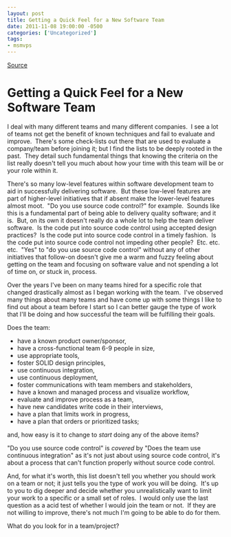```yaml
---
layout: post
title: Getting a Quick Feel for a New Software Team
date: 2011-11-08 19:00:00 -0500
categories: ['Uncategorized']
tags:
- msmvps
---
```

[Source](http://blogs.msmvps.com/peterritchie/2011/11/09/getting-a-quick-feel-for-a-new-software-team/ "Permalink to Getting a Quick Feel for a New Software Team")

# Getting a Quick Feel for a New Software Team

I deal with many different teams and many different companies.  I see a lot of teams not get the benefit of known techniques and fail to evaluate and improve.  There's some check-lists out there that are used to evaluate a company/team before joining it; but I find the lists to be deeply rooted in the past.  They detail such fundamental things that knowing the criteria on the list really doesn't tell you much about how your time with this team will be or your role within it.

There's so many low-level features within software development team to aid in successfully delivering software.  But these low-level features are part of higher-level initiatives that if absent make the lower-level features almost moot.  "Do you use source code control?" for example.  Sounds like this is a fundamental part of being able to delivery quality software; and it is.  But, on its own it doesn't really do a whole lot to help the team deliver software.  Is the code put into source code control using accepted design practices?  Is the code put into source code control in a timely fashion.  Is the code put into source code control not impeding other people?  Etc. etc. etc.  "Yes" to "do you use source code control" without any of other initiatives that follow-on doesn't give me a warm and fuzzy feeling about getting on the team and focusing on software value and not spending a lot of time on, or stuck in, process. 

Over the years I've been on many teams hired for a specific role that changed drastically almost as I began working with the team.  I've observed many things about many teams and have come up with some things I like to find out about a team before I start so I can better gauge the type of work that I'll be doing and how successful the team will be fulfilling their goals.

Does the team:

* have a known product owner/sponsor,
* have a cross-functional team 6-9 people in size,
* use appropriate tools,
* foster SOLID design principles,
* use continuous integration,
* use continuous deployment,
* foster communications with team members and stakeholders,
* have a known and managed process and visualize workflow,
* evaluate and improve process as a team,
* have new candidates write code in their interviews,
* have a plan that limits work in progress,
* have a plan that orders or prioritized tasks;

and, how easy is it to change to _start_ doing any of the above items?

"Do you use source code control" is _covered_ by "Does the team use continuous integration" as it's not just about using source code control, it's about a process that can't function properly without source code control.

And, for what it's worth, this list doesn't tell you whether you should work on a team or not; it just tells you the type of work you will be doing.  It's up to you to dig deeper and decide whether you unrealistically want to limit your work to a specific or a small set of roles.  I would only use the last question as a acid test of whether I would join the team or not.  If they are not willing to improve, there's not much I'm going to be able to do for them.

What do you look for in a team/project? 

